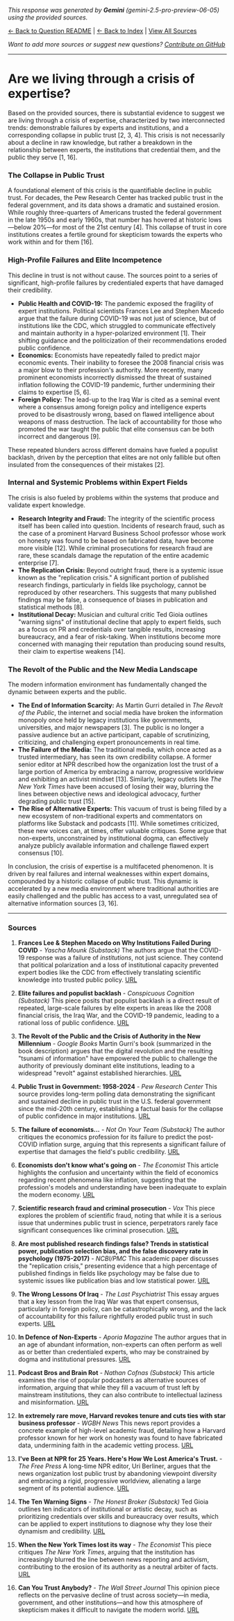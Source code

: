 <!-- 
Generated by: gemini
Model: gemini-2.5-pro-preview-06-05
Prompt type: sources
Tools enabled: False
Generated at: 2025-06-30T20:03:34.238559
-->

*This response was generated by **Gemini** (gemini-2.5-pro-preview-06-05) using the provided sources.*

[← Back to Question README](README.md) | [← Back to Index](../README.md) | [View All Sources](../allsources.md)

*Want to add more sources or suggest new questions? [Contribute on GitHub](https://github.com/justinwest/SuggestedSources)*

---

# Are we living through a crisis of expertise?

Based on the provided sources, there is substantial evidence to suggest we are living through a crisis of expertise, characterized by two interconnected trends: demonstrable failures by experts and institutions, and a corresponding collapse in public trust [2, 3, 4]. This crisis is not necessarily about a decline in raw knowledge, but rather a breakdown in the relationship between experts, the institutions that credential them, and the public they serve [1, 16].

### The Collapse in Public Trust
A foundational element of this crisis is the quantifiable decline in public trust. For decades, the Pew Research Center has tracked public trust in the federal government, and its data shows a dramatic and sustained erosion. While roughly three-quarters of Americans trusted the federal government in the late 1950s and early 1960s, that number has hovered at historic lows—below 20%—for most of the 21st century [4]. This collapse of trust in core institutions creates a fertile ground for skepticism towards the experts who work within and for them [16].

### High-Profile Failures and Elite Incompetence
This decline in trust is not without cause. The sources point to a series of significant, high-profile failures by credentialed experts that have damaged their credibility.

*   **Public Health and COVID-19:** The pandemic exposed the fragility of expert institutions. Political scientists Frances Lee and Stephen Macedo argue that the failure during COVID-19 was not just of science, but of institutions like the CDC, which struggled to communicate effectively and maintain authority in a hyper-polarized environment [1]. Their shifting guidance and the politicization of their recommendations eroded public confidence.
*   **Economics:** Economists have repeatedly failed to predict major economic events. Their inability to foresee the 2008 financial crisis was a major blow to their profession's authority. More recently, many prominent economists incorrectly dismissed the threat of sustained inflation following the COVID-19 pandemic, further undermining their claims to expertise [5, 6].
*   **Foreign Policy:** The lead-up to the Iraq War is cited as a seminal event where a consensus among foreign policy and intelligence experts proved to be disastrously wrong, based on flawed intelligence about weapons of mass destruction. The lack of accountability for those who promoted the war taught the public that elite consensus can be both incorrect and dangerous [9].

These repeated blunders across different domains have fueled a populist backlash, driven by the perception that elites are not only fallible but often insulated from the consequences of their mistakes [2].

### Internal and Systemic Problems within Expert Fields
The crisis is also fueled by problems within the systems that produce and validate expert knowledge.

*   **Research Integrity and Fraud:** The integrity of the scientific process itself has been called into question. Incidents of research fraud, such as the case of a prominent Harvard Business School professor whose work on honesty was found to be based on fabricated data, have become more visible [12]. While criminal prosecutions for research fraud are rare, these scandals damage the reputation of the entire academic enterprise [7].
*   **The Replication Crisis:** Beyond outright fraud, there is a systemic issue known as the "replication crisis." A significant portion of published research findings, particularly in fields like psychology, cannot be reproduced by other researchers. This suggests that many published findings may be false, a consequence of biases in publication and statistical methods [8].
*   **Institutional Decay:** Musician and cultural critic Ted Gioia outlines "warning signs" of institutional decline that apply to expert fields, such as a focus on PR and credentials over tangible results, increasing bureaucracy, and a fear of risk-taking. When institutions become more concerned with managing their reputation than producing sound results, their claim to expertise weakens [14].

### The Revolt of the Public and the New Media Landscape
The modern information environment has fundamentally changed the dynamic between experts and the public.

*   **The End of Information Scarcity:** As Martin Gurri detailed in *The Revolt of the Public*, the internet and social media have broken the information monopoly once held by legacy institutions like governments, universities, and major newspapers [3]. The public is no longer a passive audience but an active participant, capable of scrutinizing, criticizing, and challenging expert pronouncements in real time.
*   **The Failure of the Media:** The traditional media, which once acted as a trusted intermediary, has seen its own credibility collapse. A former senior editor at NPR described how the organization lost the trust of a large portion of America by embracing a narrow, progressive worldview and exhibiting an activist mindset [13]. Similarly, legacy outlets like *The New York Times* have been accused of losing their way, blurring the lines between objective news and ideological advocacy, further degrading public trust [15].
*   **The Rise of Alternative Experts:** This vacuum of trust is being filled by a new ecosystem of non-traditional experts and commentators on platforms like Substack and podcasts [11]. While sometimes criticized, these new voices can, at times, offer valuable critiques. Some argue that non-experts, unconstrained by institutional dogma, can effectively analyze publicly available information and challenge flawed expert consensus [10].

In conclusion, the crisis of expertise is a multifaceted phenomenon. It is driven by real failures and internal weaknesses within expert domains, compounded by a historic collapse of public trust. This dynamic is accelerated by a new media environment where traditional authorities are easily challenged and the public has access to a vast, unregulated sea of alternative information sources [3, 16].

***
### Sources

1.  **Frances Lee & Stephen Macedo on Why Institutions Failed During COVID** - *Yascha Mounk (Substack)*
    The authors argue that the COVID-19 response was a failure of *institutions*, not just science. They contend that political polarization and a loss of institutional capacity prevented expert bodies like the CDC from effectively translating scientific knowledge into trusted public policy.
    [URL](https://yaschamounk.substack.com/p/frances-lee-and-stephen-macedo)

2.  **Elite failures and populist backlash** - *Conspicuous Cognition (Substack)*
    This piece posits that populist backlash is a direct result of repeated, large-scale failures by elite experts in areas like the 2008 financial crisis, the Iraq War, and the COVID-19 pandemic, leading to a rational loss of public confidence.
    [URL](https://www.conspicuouscognition.com/p/elite-failures-and-populist-backlash)

3.  **The Revolt of the Public and the Crisis of Authority in the New Millennium** - *Google Books*
    Martin Gurri's book (summarized in the book description) argues that the digital revolution and the resulting "tsunami of information" have empowered the public to challenge the authority of previously dominant elite institutions, leading to a widespread "revolt" against established hierarchies.
    [URL](https://www.google.com/books/edition/The_Revolt_of_the_Public_and_the_Crisis/qD-1vAEACAAJ)

4.  **Public Trust in Government: 1958-2024** - *Pew Research Center*
    This source provides long-term polling data demonstrating the significant and sustained decline in public trust in the U.S. federal government since the mid-20th century, establishing a factual basis for the collapse of public confidence in major institutions.
    [URL](https://www.pewresearch.org/politics/2024/06/24/public-trust-in-government-1958-2024/)

5.  **The failure of economists...** - *Not On Your Team (Substack)*
    The author critiques the economics profession for its failure to predict the post-COVID inflation surge, arguing that this represents a significant failure of expertise that damages the field's public credibility.
    [URL](https://www.notonyourteam.co.uk/p/the-failure-of-economists)

6.  **Economists don't know what's going on** - *The Economist*
    This article highlights the confusion and uncertainty within the field of economics regarding recent phenomena like inflation, suggesting that the profession's models and understanding have been inadequate to explain the modern economy.
    [URL](https://www.economist.com/finance-and-economics/2025/04/24/economists-dont-know-whats-going-on)

7.  **Scientific research fraud and criminal prosecution** - *Vox*
    This piece explores the problem of scientific fraud, noting that while it is a serious issue that undermines public trust in science, perpetrators rarely face significant consequences like criminal prosecution.
    [URL](https://www.vox.com/future-perfect/368350/scientific-research-fraud-crime-jail-time)

8.  **Are most published research findings false? Trends in statistical power, publication selection bias, and the false discovery rate in psychology (1975-2017)** - *NCBI/PMC*
    This academic paper discusses the "replication crisis," presenting evidence that a high percentage of published findings in fields like psychology may be false due to systemic issues like publication bias and low statistical power.
    [URL](https://pmc.ncbi.nlm.nih.gov/articles/PMC10581498/)

9.  **The Wrong Lessons Of Iraq** - *The Last Psychiatrist*
    This essay argues that a key lesson from the Iraq War was that expert consensus, particularly in foreign policy, can be catastrophically wrong, and the lack of accountability for this failure rightfully eroded public trust in such experts.
    [URL](https://thelastpsychiatrist.com/2007/05/the_wrong_lessons_of_iraq.html)

10. **In Defence of Non-Experts** - *Aporia Magazine*
    The author argues that in an age of abundant information, non-experts can often perform as well as or better than credentialed experts, who may be constrained by dogma and institutional pressures.
    [URL](https://www.aporiamagazine.com/p/in-defence-of-non-experts)

11. **Podcast Bros and Brain Rot** - *Nathan Cofnas (Substack)*
    This article examines the rise of popular podcasters as alternative sources of information, arguing that while they fill a vacuum of trust left by mainstream institutions, they can also contribute to intellectual laziness and misinformation.
    [URL](https://ncofnas.com/p/podcast-bros-and-brain-rot)

12. **In extremely rare move, Harvard revokes tenure and cuts ties with star business professor** - *WGBH News*
    This news report provides a concrete example of high-level academic fraud, detailing how a Harvard professor known for her work on honesty was found to have fabricated data, undermining faith in the academic vetting process.
    [URL](https://www.wgbh.org/news/education-news/2025-05-25/in-extremely-rare-move-harvard-revokes-tenure-and-cuts-ties-with-star-business-professor)

13. **I've Been at NPR for 25 Years. Here's How We Lost America's Trust.** - *The Free Press*
    A long-time NPR editor, Uri Berliner, argues that the news organization lost public trust by abandoning viewpoint diversity and embracing a rigid, progressive worldview, alienating a large segment of its potential audience.
    [URL](https://www.thefp.com/p/npr-editor-how-npr-lost-americas-trust)

14. **The Ten Warning Signs** - *The Honest Broker (Substack)*
    Ted Gioia outlines ten indicators of institutional or artistic decay, such as prioritizing credentials over skills and bureaucracy over results, which can be applied to expert institutions to diagnose why they lose their dynamism and credibility.
    [URL](https://www.honest-broker.com/p/the-ten-warning-signs)

15. **When the New York Times lost its way** - *The Economist*
    This piece critiques *The New York Times*, arguing that the institution has increasingly blurred the line between news reporting and activism, contributing to the erosion of its authority as a neutral arbiter of facts.
    [URL](https://www.economist.com/1843/2023/12/14/when-the-new-york-times-lost-its-way)

16. **Can You Trust Anybody?** - *The Wall Street Journal*
    This opinion piece reflects on the pervasive decline of trust across society—in media, government, and other institutions—and how this atmosphere of skepticism makes it difficult to navigate the modern world.
    [URL](https://www.wsj.com/opinion/can-you-trust-anybody-president-media-influencer-ai-aa13b7ea)